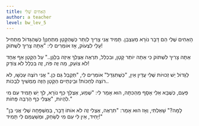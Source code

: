 ```yaml
---
title: הָאַחִים שֶׁלִּי
author: a teacher
level: bw_lev_5
---
```

הָאַחִים שֶׁלִּי הֵם דָּבָר נוֹרָא מְעַצְבֵּן.
תָּמִיד אֲנִי צָרִיךְ לְוַתֵּר כְּשֶׁהַקָּטָן מִתְחַנֵּן!
כְּשֶׁהַגָּדוֹל מַתְחִיל עָלַי לִצְעוֹק,
אָז אוֹמְרִים לִי: "אַתָּה צָרִיךְ לִשְׁתּוֹק!

אַתָּה צָרִיךְ לִשְׁתּוֹק כִּי אַתָּה יוֹתֵר קָטָן,
וּבִכְלַל, תִּרְאֶה אֶצְלְךָ אֵיזֶה בַּלָגָן.."
עַל הַקָּטָן אַף אֶחָד לֹא צוֹעֵק,
מַה זֶּה פֹּה, זֶה בִּכְלַל לֹא צוֹדֵק!

לַגָּדוֹל יֵשׁ זְכוּיוֹת שֶׁלִּי עֲדַיִן אֵין,
"כְּשֶׁתִּגְדַל" אוֹמְרִים לִי, "תְּקַבֵּל גַּם כֵּן."
אֲנִי רוֹצֶה עַכְשָׁו, לֹא רוֹצֶה לְחַכּוֹת!
וּבֵינְתַיִים הַקָּטָן הַזֶּה מַמְשִׁיךְ לִבְכּוֹת..

פַּעַם, כְּשֶׁבָּא אֵלַי אָסָף מֵהַכִּתָּה,
הוּא אָמַר לִי: "שְׁמַע, אֶצְלְךָ כֵּף נוֹרָא,
לְךָ יֵשׁ תָּמִיד עִם מִי לִהְיוֹת,
"אֶצְלִי כֵּף הַרְבֵּה פָּחוֹת."

"לָמָּה?" שָׁאַלְתִּי, וְאָז הוּא אָמַר:
"תִּרְאֶה, אֶצְלִי זֶה לֹא אוֹתוֹ דָּבָר,
בַּמִשְׁפָּחָה שֶׁלִּי אֲנִי בֵּן יָחִיד,
אֵין לִי עִם מִי לְשַׂחֵק, וּמְשַׁעֲמֵם לִי תָּמִיד!"
